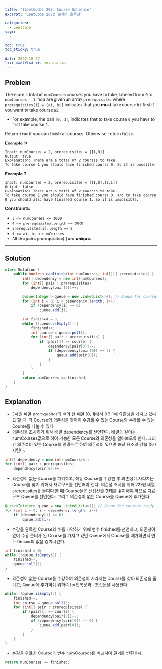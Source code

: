 ```yaml
---
title: "[LeetCode] 207. Course Schedule"
excerpt: "LeetCode 207번 문제와 솔루션"

categories:
  - LeetCode
tags:
  - 

toc: true
toc_sticky: true
 
date: 2022-10-27
last_modified_at: 2023-01-10
---
```

## **Problem**
There are a total of `numCourses` courses you have to take, labeled from `0` to `numCourses - 1`. You are given an array `prerequisites` where `prerequisites[i] = [ai, bi]` indicates that you **must** take course `bi` first if you want to take course `ai`.

- For example, the pair `[0, 1]`, indicates that to take course `0` you have to first take course `1`.

Return `true` if you can finish all courses. Otherwise, return `false`.

**Example 1:**
```
Input: numCourses = 2, prerequisites = [[1,0]]
Output: true
Explanation: There are a total of 2 courses to take. 
To take course 1 you should have finished course 0. So it is possible.
```
**Example 2:**
```
Input: numCourses = 2, prerequisites = [[1,0],[0,1]]
Output: false
Explanation: There are a total of 2 courses to take. 
To take course 1 you should have finished course 0, and to take course 0 you should also have finished course 1. So it is impossible.
```
**Constraints:**
- `1 <= numCourses <= 2000`
- `0 <= prerequisites.length <= 5000`
- `prerequisites[i].length == 2`
- `0 <= ai, bi < numCourses`
- All the pairs prerequisites[i] are **unique**.

---
## **Solution**
```java
class Solution {
    public boolean canFinish(int numCourses, int[][] prerequisites) {
        int[] dependency = new int[numCourses];
        for (int[] pair : prerequisites)
            dependency[pair[0]]++;
        
        Queue<Integer> queue = new LinkedList<>(); // Queue for courses ready
        for (int i = 0; i < dependency.length; i++)
            if (dependency[i] == 0)
                queue.add(i);
        
        int finished = 0;
        while (!queue.isEmpty()) {
            finished++;
            int course = queue.poll();
            for (int[] pair : prerequisites) {
                if (pair[1] == course) {
                    dependency[pair[0]]--;
                    if (dependency[pair[0]] == 0) {
                        queue.add(pair[0]);
                    }
                }
            }
        }
        return numCourses == finished;
    }
}
```
## **Explanation**
- 2차원 배열 prerequsites의 속의 한 배열 [0, 1]에서 0은 1에 의존성을 가지고 있다고 할 때, 각 Course의 의존성을 찾아야 수강할 수 있는 Course와 수강할 수 없는 Course를 나눌 수 있다.
- 의존성을 조사하기 위해 배열 dependency를 선언한다. 배열의 길이는 numCourses값으로 하여 가능한 모든 Course의 의존성을 알아보도록 한다. 그리고 의존성이 있는 Course를 인덱스로 하여 의존성이 있으면 해당 요소의 값을 증가시킨다.
```java
int[] dependency = new int[numCourses];
for (int[] pair : prerequisites)
    dependency[pair[0]]++;
```
- 의존성이 없는 Course를 파악하고, 해당 Course를 수강한 후 의존성이 사라지는 Course를 찾기 위해서 자료구조를 선언해야 한다. 의존성 조사를 위해 2차원 배열 prerequsites를 들여다 볼 때 Course들은 선입선출 형태를 유지해야 하므로 자료구조 Queue를 선언한다. 그리고 의존성이 없는 Course를 Queue에 추가한다.
```java
Queue<Integer> queue = new LinkedList<>(); // Queue for courses ready
for (int i = 0; i < dependency.length; i++)
    if (dependency[i] == 0)
        queue.add(i);
```
- 수강을 완료한 Course의 수를 파악하기 위해 변수 finished를 선언하고, 의존성이 없어 수강 준비가 된 Course를 가지고 있던 Queue에서 Course를 제거하면서 변수 finised의 값을 증가시킨다.
```java
int finished = 0;
while (!queue.isEmpty()) {
    finished++;
    queue.poll();
}
```
- 의존성이 없는 Course를 수강하여 의존성이 사라지는 Course를 찾아 의존성을 줄이고, Queue에 추가하기 위하여 for반복문과 if조건문을 사용한다.
```java
while (!queue.isEmpty()) {
    finished++;
    int course = queue.poll();
    for (int[] pair : prerequisites) {
        if (pair[1] == course) {
            dependency[pair[0]]--;
            if (dependency[pair[0]] == 0) {
                queue.add(pair[0]);
            }
        }
    }
}
```
- 수강을 완료한 Course와 변수 numCourses를 비교하여 결과를 반환한다.
```java
return numCourses == finished;
```